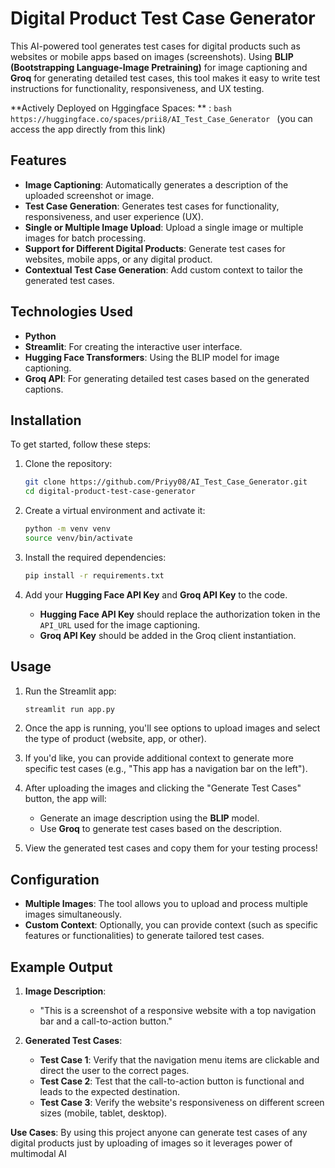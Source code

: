 # Digital Product Test Case Generator

This AI-powered tool generates test cases for digital products such as websites or mobile apps based on images (screenshots). Using **BLIP (Bootstrapping Language-Image Pretraining)** for image captioning and **Groq** for generating detailed test cases, this tool makes it easy to write test instructions for functionality, responsiveness, and UX testing.

**Actively Deployed on Hggingface Spaces: ** :  ```bash https://huggingface.co/spaces/prii8/AI_Test_Case_Generator ``` (you can access the app directly from this link)

## Features

- **Image Captioning**: Automatically generates a description of the uploaded screenshot or image.
- **Test Case Generation**: Generates test cases for functionality, responsiveness, and user experience (UX).
- **Single or Multiple Image Upload**: Upload a single image or multiple images for batch processing.
- **Support for Different Digital Products**: Generate test cases for websites, mobile apps, or any digital product.
- **Contextual Test Case Generation**: Add custom context to tailor the generated test cases.

## Technologies Used

- **Python**
- **Streamlit**: For creating the interactive user interface.
- **Hugging Face Transformers**: Using the BLIP model for image captioning.
- **Groq API**: For generating detailed test cases based on the generated captions.

## Installation

To get started, follow these steps:

1. Clone the repository:
    ```bash
    git clone https://github.com/Priyy08/AI_Test_Case_Generator.git
    cd digital-product-test-case-generator
    ```

2. Create a virtual environment and activate it:
    ```bash
    python -m venv venv
    source venv/bin/activate
    ```

3. Install the required dependencies:
    ```bash
    pip install -r requirements.txt
    ```

4. Add your **Hugging Face API Key** and **Groq API Key** to the code. 

   - **Hugging Face API Key** should replace the authorization token in the `API_URL` used for the image captioning.
   - **Groq API Key** should be added in the Groq client instantiation.
   
## Usage

1. Run the Streamlit app:
    ```bash
    streamlit run app.py
    ```

2. Once the app is running, you'll see options to upload images and select the type of product (website, app, or other). 

3. If you'd like, you can provide additional context to generate more specific test cases (e.g., "This app has a navigation bar on the left").

4. After uploading the images and clicking the "Generate Test Cases" button, the app will:
   - Generate an image description using the **BLIP** model.
   - Use **Groq** to generate test cases based on the description.

5. View the generated test cases and copy them for your testing process!

## Configuration

- **Multiple Images**: The tool allows you to upload and process multiple images simultaneously.
- **Custom Context**: Optionally, you can provide context (such as specific features or functionalities) to generate tailored test cases.

## Example Output

1. **Image Description**:
    - "This is a screenshot of a responsive website with a top navigation bar and a call-to-action button."

2. **Generated Test Cases**:
    - **Test Case 1**: Verify that the navigation menu items are clickable and direct the user to the correct pages.
    - **Test Case 2**: Test that the call-to-action button is functional and leads to the expected destination.
    - **Test Case 3**: Verify the website's responsiveness on different screen sizes (mobile, tablet, desktop).

**Use Cases**: By using this project anyone can generate test cases of any digital products just by uploading of images so it leverages power of multimodal AI


